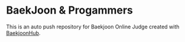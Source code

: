 # BaekJoon & Progammers
This is an auto push repository for Baekjoon Online Judge created with [BaekjoonHub](https://github.com/BaekjoonHub/BaekjoonHub).
